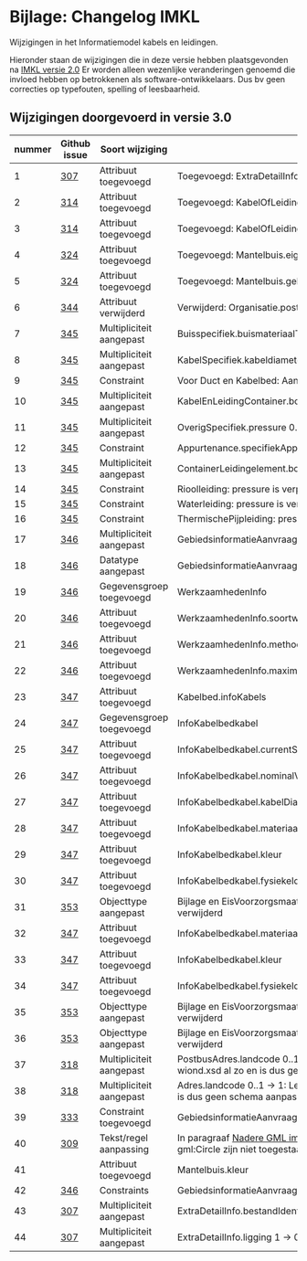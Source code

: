 # Bijlage: Changelog IMKL

Wijzigingen in het Informatiemodel kabels en leidingen.

Hieronder staan de wijzigingen die in deze versie hebben plaatsgevonden na [IMKL versie 2.0](https://docs.geostandaarden.nl/kl/def-st-imkl-20210715/)
Er worden alleen wezenlijke veranderingen genoemd die invloed hebben op betrokkenen als software-ontwikkelaars. Dus bv geen correcties op typefouten, spelling of leesbaarheid.



## Wijzigingen doorgevoerd in versie 3.0

|**nummer**| **Github issue**                                 | **Soort wijziging**                  | **Wijziging**                                |
| ---------|------------------------------------------------- | ------------------------------------ | -------------------------------------------- |
| 1        |[307](https://github.com/Geonovum/imkl2015-review/issues/307) | Attribuut toegevoegd                 | Toegevoegd: ExtraDetailInfo.aanlegmethodeGestuurdeBoring|
| 2        |[314](https://github.com/Geonovum/imkl2015-review/issues/314)| Attribuut toegevoegd                  | Toegevoegd: KabelOfLeiding.kleur|
| 3        |[314](https://github.com/Geonovum/imkl2015-review/issues/314)| Attribuut toegevoegd                 | Toegevoegd: KabelOfLeiding.fysiekeIdentificatie|
| 4        |[324](https://github.com/Geonovum/imkl2015-review/issues/324)| Attribuut toegevoegd                    | Toegevoegd: Mantelbuis.eigenaar|
| 5        |[324](https://github.com/Geonovum/imkl2015-review/issues/324)| Attribuut toegevoegd                     | Toegevoegd: Mantelbuis.gebruiktVan |
| 6        |[344](https://github.com/Geonovum/imkl2015-review/issues/344)| Attribuut verwijderd                     | Verwijderd: Organisatie.postbusadres |
| 7        |[345](https://github.com/Geonovum/imkl2015-review/issues/345)| Multipliciteit aangepast              | Buisspecifiek.buismateriaalType 0..1 -> 1|
| 8        |[345](https://github.com/Geonovum/imkl2015-review/issues/345)| Multipliciteit aangepast              | KabelSpecifiek.kabeldiameter 0..1 -> 1|
| 9        |[345](https://github.com/Geonovum/imkl2015-review/issues/345)| Constraint              | Voor Duct en Kabelbed: AantalKabelsIsVerplicht|
| 10       |[345](https://github.com/Geonovum/imkl2015-review/issues/345)| Multipliciteit aangepast              | KabelEnLeidingContainer.bovengrondsZichtbaar 0..1 -> 1|
| 11       |[345](https://github.com/Geonovum/imkl2015-review/issues/345)| Multipliciteit aangepast              | OverigSpecifiek.pressure 0..1 -> 1|
| 12       |[345](https://github.com/Geonovum/imkl2015-review/issues/345)| Constraint              | Appurtenance.specifiekAppurtenanceType 0..1 -> 0|
| 13       |[345](https://github.com/Geonovum/imkl2015-review/issues/345)| Multipliciteit aangepast              | ContainerLeidingelement.bovengrondsZichtbaar 0..1 -> 1|
| 14       |[345](https://github.com/Geonovum/imkl2015-review/issues/345)| Constraint              | Rioolleiding: pressure is verplicht|
| 15       |[345](https://github.com/Geonovum/imkl2015-review/issues/345)| Constraint              | Waterleiding: pressure is verplicht|
| 16       |[345](https://github.com/Geonovum/imkl2015-review/issues/345)| Constraint              | ThermischePijpleiding: pressure is verplicht|
| 17       |[346](https://github.com/Geonovum/imkl2015-review/issues/346)| Multipliciteit aangepast              | GebiedsinformatieAanvraag.soortwerkzaamheden 0..* -> 0..1|
| 18       |[346](https://github.com/Geonovum/imkl2015-review/issues/346)| Datatype aangepast              | GebiedsinformatieAanvraag.soortwerkzaamheden.WerkzaamhedenInfo|
| 19      |[346](https://github.com/Geonovum/imkl2015-review/issues/346)| Gegevensgroep toegevoegd              | WerkzaamhedenInfo|
| 20      |[346](https://github.com/Geonovum/imkl2015-review/issues/346)| Attribuut toegevoegd              | WerkzaamhedenInfo.soortwerkzaamheden|
| 21      |[346](https://github.com/Geonovum/imkl2015-review/issues/346)| Attribuut toegevoegd              | WerkzaamhedenInfo.methode|
| 22      |[346](https://github.com/Geonovum/imkl2015-review/issues/346)| Attribuut toegevoegd              | WerkzaamhedenInfo.maximaleWerkdiepte|
| 23       |[347](https://github.com/Geonovum/imkl2015-review/issues/347)| Attribuut toegevoegd              | Kabelbed.infoKabels|
| 24       |[347](https://github.com/Geonovum/imkl2015-review/issues/347)| Gegevensgroep toegevoegd              | InfoKabelbedkabel|
| 25       |[347](https://github.com/Geonovum/imkl2015-review/issues/347)| Attribuut toegevoegd              | InfoKabelbedkabel.currentStatus|
| 26       |[347](https://github.com/Geonovum/imkl2015-review/issues/347)| Attribuut toegevoegd              | InfoKabelbedkabel.nominalVoltage|
| 27      |[347](https://github.com/Geonovum/imkl2015-review/issues/347)| Attribuut toegevoegd              | InfoKabelbedkabel.kabelDiameter|
| 28       |[347](https://github.com/Geonovum/imkl2015-review/issues/347)| Attribuut toegevoegd              | InfoKabelbedkabel.materiaal|
| 29       |[347](https://github.com/Geonovum/imkl2015-review/issues/347)| Attribuut toegevoegd              | InfoKabelbedkabel.kleur|
| 30       |[347](https://github.com/Geonovum/imkl2015-review/issues/347)| Attribuut toegevoegd              | InfoKabelbedkabel.fysiekeIdentificatie|
| 31     |[353](https://github.com/Geonovum/imkl2015-review/issues/353)| Objecttype aangepast             | Bijlage en EisVoorzorgsmaatregelBijlage samengevoegd en Bijlage verwijderd|
| 32       |[347](https://github.com/Geonovum/imkl2015-review/issues/347)| Attribuut toegevoegd              | InfoKabelbedkabel.materiaal|
| 33       |[347](https://github.com/Geonovum/imkl2015-review/issues/347)| Attribuut toegevoegd              | InfoKabelbedkabel.kleur|
| 34       |[347](https://github.com/Geonovum/imkl2015-review/issues/347)| Attribuut toegevoegd              | InfoKabelbedkabel.fysiekeIdentificatie|
| 35       |[353](https://github.com/Geonovum/imkl2015-review/issues/353)| Objecttype aangepast             | Bijlage en EisVoorzorgsmaatregelBijlage samengevoegd en Bijlage verwijderd|
| 36       |[353](https://github.com/Geonovum/imkl2015-review/issues/353)| Objecttype aangepast             | Bijlage en EisVoorzorgsmaatregelBijlage samengevoegd en Bijlage verwijderd|
| 37       |[318](https://github.com/Geonovum/imkl2015-review/issues/318)| Multipliciteit aangepast             |PostbusAdres.landcode 0..1 -> 1: Let op! dit was in het IMKL-wiond.xsd al zo en is dus geen schema aanpassing |
| 38       |[318](https://github.com/Geonovum/imkl2015-review/issues/318)| Multipliciteit aangepast             |Adres.landcode 0..1 -> 1: Let op dit was in het IMKL-wibon.xsd al zo en is dus geen schema aanpassing |
| 39       |[333](https://github.com/Geonovum/imkl2015-review/issues/333)| Constraint toegevoegd             |GebiedsinformatieAanvraag.referentie heeft maximaal 60 karakters|
| 40       |[309](https://github.com/Geonovum/imkl2015-review/issues/309)| Tekst/regel aanpassing            |In paragraaf [Nadere GML implementatie specificaties](#nadere-gml-implementatie-specificaties): gml:Arc en gml:Circle zijn niet toegestaan|
| 41       || Attribuut toegevoegd            |Mantelbuis.kleur|
| 42       |[346](https://github.com/Geonovum/imkl2015-review/issues/346)| Constraints            |GebiedsinformatieAanvraag: constraints herformuleerd|
| 43       |[307](https://github.com/Geonovum/imkl2015-review/issues/307)| Multipliciteit aangepast           |ExtraDetailInfo.bestandIdentificator 1 -> 0..1|
| 44       |[307](https://github.com/Geonovum/imkl2015-review/issues/307)| Multipliciteit aangepast           |ExtraDetailInfo.ligging 1 -> 0..1|
